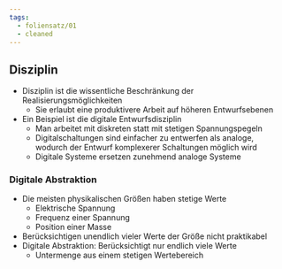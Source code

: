 ```yaml
---
tags:
  - foliensatz/01
  - cleaned
---
```


## Disziplin

- Disziplin ist die wissentliche Beschränkung der Realisierungsmöglichkeiten
	- Sie erlaubt eine produktivere Arbeit auf höheren Entwurfsebenen
- Ein Beispiel ist die digitale Entwurfsdisziplin
	- Man arbeitet mit diskreten statt mit stetigen Spannungspegeln
	- Digitalschaltungen sind einfacher zu entwerfen als analoge, wodurch der Entwurf komplexerer Schaltungen möglich wird
	- Digitale Systeme ersetzen zunehmend analoge Systeme

### Digitale Abstraktion

- Die meisten physikalischen Größen haben stetige Werte 
	- Elektrische Spannung
	- Frequenz einer Spannung
	- Position einer Masse
- Berücksichtigen unendlich vieler Werte der Größe nicht praktikabel
- Digitale Abstraktion: Berücksichtigt nur endlich viele Werte
	- Untermenge aus einem stetigen Wertebereich
